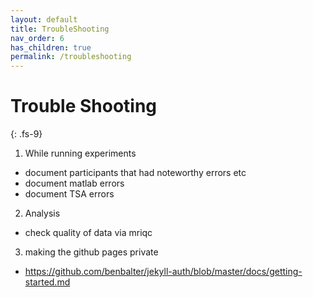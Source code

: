 ```yaml
---
layout: default
title: TroubleShooting
nav_order: 6
has_children: true
permalink: /troubleshooting
---
```


# Trouble Shooting
{: .fs-9}

1. While running experiments
* document participants that had noteworthy errors etc
* document matlab errors
* document TSA errors

2. Analysis
* check quality of data via mriqc

3. making the github pages private
* https://github.com/benbalter/jekyll-auth/blob/master/docs/getting-started.md
